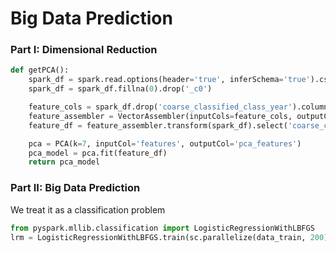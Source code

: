 # Big Data Prediction

### Part I: Dimensional Reduction

```python
def getPCA():
    spark_df = spark.read.options(header='true', inferSchema='true').csv('file:///home/hadoopuser/project/predict/data2/trn.csv')
    spark_df = spark_df.fillna(0).drop('_c0')

    feature_cols = spark_df.drop('coarse_classified_class_year').columns
    feature_assembler = VectorAssembler(inputCols=feature_cols, outputCol='features')
    feature_df = feature_assembler.transform(spark_df).select('coarse_classified_class_year','features')

    pca = PCA(k=7, inputCol='features', outputCol='pca_features')
    pca_model = pca.fit(feature_df)
    return pca_model
```

### Part II: Big Data Prediction

We treat it as a classification problem

```python
from pyspark.mllib.classification import LogisticRegressionWithLBFGS
lrm = LogisticRegressionWithLBFGS.train(sc.parallelize(data_train, 200), iterations=200, numClasses=18)
```